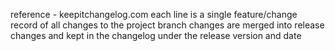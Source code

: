 reference - keepitchangelog.com
each line is a single feature/change 
record of all changes to the project
branch changes are merged into release changes and kept in the changelog under the release version and date